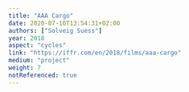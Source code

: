 ```yaml
---
title: "AAA Cargo"
date: 2020-07-16T13:54:31+02:00
authors: ["Solveig Suess"]
year: 2018
aspect: "cycles"
link: "https://iffr.com/en/2018/films/aaa-cargo"
medium: "project"
weight: 7
notReferenced: true
---
```

